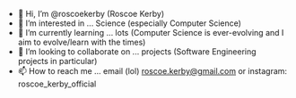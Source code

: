 - 👋 Hi, I’m @roscoekerby (Roscoe Kerby)
- 👀 I’m interested in ... Science (especially Computer Science)
- 🌱 I’m currently learning ... lots (Computer Science is ever-evolving and I aim to evolve/learn with the times)
- 💞️ I’m looking to collaborate on ... projects (Software Engineering projects in particular)
- 📫 How to reach me ... email (lol) roscoe.kerby@gmail.com or instagram: roscoe_kerby_official

<!---
roscoekerby/roscoekerby is a ✨ special ✨ repository because its `README.md` (this file) appears on your GitHub profile.
You can click the Preview link to take a look at your changes.
--->
